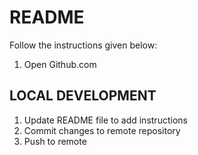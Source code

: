# README 
Follow the instructions given below:
1. Open Github.com

## LOCAL DEVELOPMENT
1. Update README file to add instructions
2. Commit changes to remote repository
3. Push to remote

